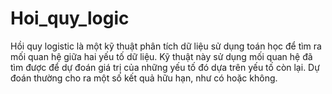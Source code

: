 # Hoi_quy_logic
Hồi quy logistic là một kỹ thuật phân tích dữ liệu sử dụng toán học để tìm ra mối quan hệ giữa hai yếu tố dữ liệu. Kỹ thuật này sử dụng mối quan hệ đã tìm được để dự đoán giá trị của những yếu tố đó dựa trên yếu tố còn lại. Dự đoán thường cho ra một số kết quả hữu hạn, như có hoặc không.
